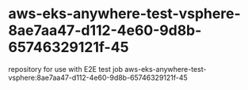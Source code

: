 # aws-eks-anywhere-test-vsphere-8ae7aa47-d112-4e60-9d8b-65746329121f-45
repository for use with E2E test job aws-eks-anywhere-test-vsphere:8ae7aa47-d112-4e60-9d8b-65746329121f-45
